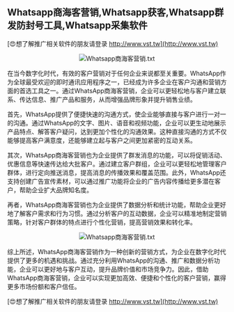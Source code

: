 ## **Whatsapp商海客营销,Whatsapp获客,Whatsapp群发防封号工具,Whatsapp采集软件**

[😍想了解推广相关软件的朋友请登录 http://www.vst.tw](http://www.vst.tw)

 <center><img src="https://vst.tw/MP4/tuiguang/png/4.png" alt="Whatsapp商海客营销.txt"></center>

在当今数字化时代，有效的客户营销对于任何企业来说都至关重要。WhatsApp作为全球最受欢迎的即时通讯应用程序之一，已经成为许多企业在客户沟通和营销方面的首选工具之一。通过WhatsApp商海客营销，企业可以更轻松地与客户建立联系、传达信息、推广产品和服务，从而增强品牌形象并提升销售业绩。

首先，WhatsApp提供了便捷快速的沟通方式，使企业能够直接与客户进行一对一的沟通。通过WhatsApp的文字、图片、语音和视频功能，企业可以更生动地展示产品特点、解答客户疑问，达到更加个性化的沟通效果。这种直接沟通的方式不仅能够提高客户满意度，还能够建立起与客户之间更加紧密的互动关系。

其次，WhatsApp商海客营销也为企业提供了群发消息的功能，可以将促销活动、优惠信息等快速传达给大批客户。通过建立客户群组，企业可以更轻松地管理客户群体，进行定向推送消息，提高消息的传播效果和覆盖范围。此外，WhatsApp还支持创建广告宣传素材，可以通过推广功能将企业的广告内容传播给更多潜在客户，帮助企业扩大品牌知名度。

再者，WhatsApp商海客营销也为企业提供了数据分析和统计功能，帮助企业更好地了解客户需求和行为习惯。通过分析客户的互动数据，企业可以精准地制定营销策略，针对客户群体的特点进行个性化营销，提高营销效果和转化率。

 <center><img src="https://vst.tw/MP4/tuiguang/png/3.png" alt="Whatsapp商海客营销.txt"></center>

综上所述，WhatsApp商海客营销作为一种创新的营销方式，为企业在数字化时代提供了更多的机遇和挑战。通过充分利用WhatsApp的沟通、推广和数据分析功能，企业可以更好地与客户互动，提升品牌价值和市场竞争力。因此，借助WhatsApp商海客营销，企业可以实现更加高效、便捷和个性化的客户营销，赢得更多市场份额和客户信任。

[😍想了解推广相关软件的朋友请登录 http://www.vst.tw](http://www.vst.tw)



